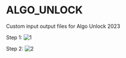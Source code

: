 # ALGO_UNLOCK
Custom input output files for Algo Unlock 2023

Step 1:
![1](https://user-images.githubusercontent.com/46725278/225927383-6b7f33dc-c5ae-4b28-b6db-058ba57b2e76.png)

Step 2:
![2](https://user-images.githubusercontent.com/46725278/225927401-489be893-cff1-4a6f-ab7e-9e1faf54c0c3.png)
